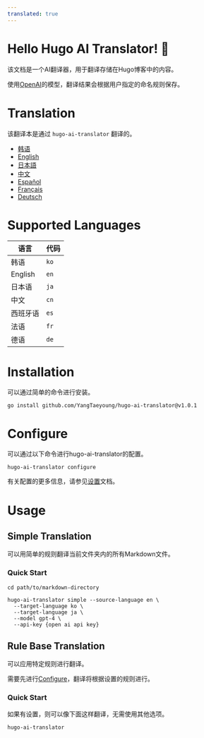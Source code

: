 ```yaml
---
translated: true
---
```

# Hello Hugo AI Translator! 👋

该文档是一个AI翻译器，用于翻译存储在Hugo博客中的内容。

使用[OpenAI](https://openai.com)的模型，翻译结果会根据用户指定的命名规则保存。

# Translation

该翻译本是通过 `hugo-ai-translator` 翻译的。

- [韩语](/README.md)
- [English](/README.en.md)
- [日本語](/README.ja.md)
- [中文](/README.cn.md)
- [Español](/README.es.md)
- [Français](/README.fr.md)
- [Deutsch](/README.de.md)

# Supported Languages

| 语言   | 代码 |
|--------|------|
| 韩语   | `ko` |
| English | `en` |
| 日本语 | `ja` |
| 中文   | `cn` |
| 西班牙语 | `es` |
| 法语   | `fr` |
| 德语   | `de` |

# Installation

可以通过简单的命令进行安装。

```shell
go install github.com/YangTaeyoung/hugo-ai-translator@v1.0.1
```

# Configure

可以通过以下命令进行hugo-ai-translator的配置。

```shell
hugo-ai-translator configure
```

有关配置的更多信息，请参见[设置](docs/configure.cn.md)文档。

# Usage

## Simple Translation

可以用简单的规则翻译当前文件夹内的所有Markdown文件。

### Quick Start

```shell
cd path/to/markdown-directory

hugo-ai-translator simple --source-language en \
  --target-language ko \
  --target-language ja \
  --model gpt-4 \
  --api-key {open ai api key}
```  

## Rule Base Translation

可以应用特定规则进行翻译。

需要先进行[Configure](docs/configure.md)，翻译将根据设置的规则进行。

### Quick Start

如果有设置，则可以像下面这样翻译，无需使用其他选项。

```shell
hugo-ai-translator
```